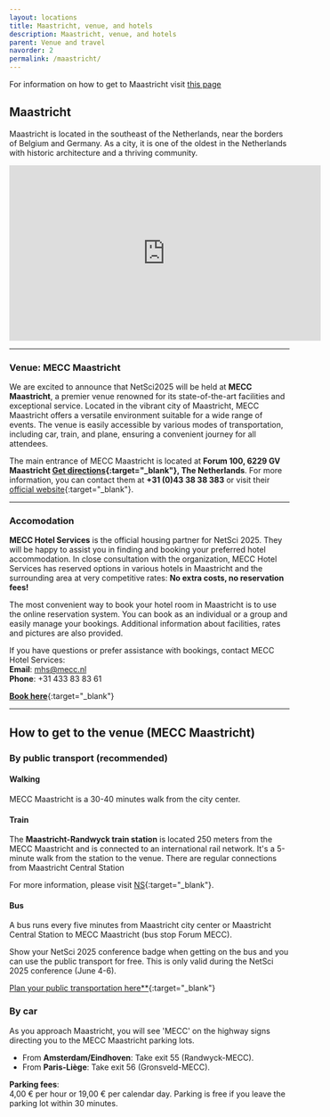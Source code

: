 ```yaml
---
layout: locations
title: Maastricht, venue, and hotels
description: Maastricht, venue, and hotels
parent: Venue and travel
navorder: 2
permalink: /maastricht/
---
```


For information on how to get to Maastricht visit [this page](../practical_information)


## Maastricht

Maastricht is located in the southeast of the Netherlands, near the borders of Belgium and Germany. As a city, it is one of the oldest in the Netherlands with historic architecture and a thriving community.


<div class="video-wrapper mt-10">
    <iframe width="560" height="315" src="https://www.youtube.com/embed/dqqNR1oU-hc?si=ZBZFivyJq6jpPTLE" title="YouTube video player" frameborder="0" allow="accelerometer; autoplay; clipboard-write; encrypted-media; gyroscope; picture-in-picture; web-share" referrerpolicy="strict-origin-when-cross-origin" allowfullscreen alt_video="LSauVD3F2Dk?si=6zBj0PfHFmjPAxB-"></iframe>
</div>


----
### Venue: MECC Maastricht

We are excited to announce that NetSci2025 will be held at **MECC Maastricht**, a premier venue renowned for its state-of-the-art facilities and exceptional service. Located in the vibrant city of Maastricht, MECC Maastricht offers a versatile environment suitable for a wide range of events. The venue is easily accessible by various modes of transportation, including car, train, and plane, ensuring a convenient journey for all attendees.

The main entrance of MECC Maastricht is located at **Forum 100, 6229 GV Maastricht [Get directions](https://www.google.com/maps/dir//Forum+100,+6231+SB+Maastricht/@50.8378029,5.7106924,17z){:target="_blank"}, The Netherlands**. For more information, you can contact them at **+31 (0)43 38 38 383** or visit their [official website](https://mecc.nl){:target="_blank"}.


----
### Accomodation

**MECC Hotel Services** is the official housing partner for NetSci 2025. They will be happy to assist you in finding and booking your preferred hotel accommodation. In close consultation with the organization, MECC Hotel Services has reserved options in various hotels in Maastricht and the surrounding area at very competitive rates: **No extra costs, no reservation fees!**

The most convenient way to book your hotel room in Maastricht is to use the online reservation system. You can book as an individual or a group and easily manage your bookings. Additional information about facilities, rates and pictures are also provided.

If you have questions or prefer assistance with bookings, contact MECC Hotel Services:  
**Email**: mhs@mecc.nl  
**Phone**: +31 433 83 83 61  

[**Book here**](https://mecc.b-com.hosting/CommunityPortal/ProgressivePortal/NETSCI2025/App/Views/InformationPage/View.aspx?InformationPageID=715){:target="_blank"}

----


## How to get to the venue (MECC Maastricht)

### By public transport (recommended)

#### Walking

MECC Maastricht is a 30-40 minutes walk from the city center.

#### Train

The **Maastricht-Randwyck train station** is located 250 meters from the MECC Maastricht and is connected to an international rail network. It's a 5-minute walk from the station to the venue. There are regular connections from Maastricht Central Station

For more information, please visit [NS](https://www.ns.nl/){:target="_blank"}.

#### Bus

A bus runs every five minutes from Maastricht city center or Maastricht Central Station to MECC Maastricht (bus stop Forum MECC).

Show your NetSci 2025 conference badge when getting on the bus and you can use the public transport for free. This is only valid during the NetSci 2025 conference (June 4-6).

[Plan your public transportation here**](https://9292.nl){:target="_blank"}


### By car

As you approach Maastricht, you will see 'MECC' on the highway signs directing you to the MECC Maastricht parking lots.  
- From **Amsterdam/Eindhoven**: Take exit 55 (Randwyck-MECC).  
- From **Paris-Liège**: Take exit 56 (Gronsveld-MECC).

**Parking fees**:  
4,00 € per hour or 19,00 € per calendar day. Parking is free if you leave the parking lot within 30 minutes.



<!-- Congress center (MECC): Forum 100, 6229 GV Maastricht. [Get directions](https://www.google.com/maps/dir//Forum+100,+6231+SB+Maastricht/@50.8378029,5.7106924,17z){:target="_blank"} -->

<!-- Faculty of Arts and Social Sciences (FASOS): Grote Gracht 90, 6211 SZ Maastricht. [Get directions](https://www.google.com/maps/dir//Grote+Gracht+90,+6211+SZ+Maastricht/@50.846862,5.690682,17z){:target="_blank"} -->

<!-- Faculty of Engineering and Science (FES): Paul-Henri Spaaklaan 1, 6229 EN Maastricht. [Get directions](https://www.google.com/maps/dir//Paul-Henri+Spaaklaan+1,+6229+EN+Maastricht/@50.850237,5.688502,17z){:target="_blank"} -->

<!-- Faculty of Psychology and Neuroscience (FPN): Universiteitssingel 40, 6229 ER Maastricht. [Get directions](https://www.google.com/maps/dir//Universiteitssingel+40,+6229+ER+Maastricht/@50.847927,5.686637,17z){:target="_blank"} -->
